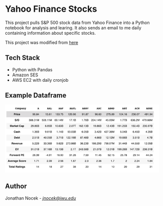 # Yahoo Finance Stocks

This project pulls S&P 500 stock data from Yahoo Finance into a Python notebook for analysis and learing. It also sends an email to me daily containing information about specific stocks.

This project was modified from [here](https://towardsdatascience.com/parse-thousands-of-stock-recommendations-in-minutes-with-python-6e3e562f156d)

## Tech Stack

- Python with Pandas
- Amazon SES
- AWS EC2 with daily cronjob

## Example Dataframe

![Dataframe](./images/dataframe.png)

## Author
Jonathan Nocek - *jnocek@iwu.edu*
